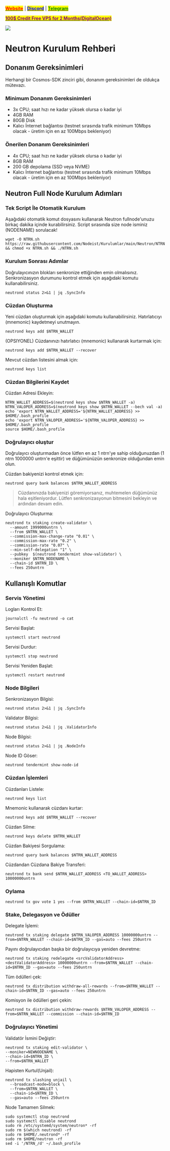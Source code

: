 &#x20;                                                       [<mark style="color:red;">**Website**</mark>](https://nodeist.net/) | [<mark style="color:blue;">**Discord**</mark>](https://discord.gg/ypx7mJ6Zzb) | [<mark style="color:green;">**Telegram**</mark>](https://t.me/noodeist)

&#x20;                                     [<mark style="color:purple;">**100$ Credit Free VPS for 2 Months(DigitalOcean)**</mark>](https://www.digitalocean.com/?refcode=410c988c8b3e&utm_campaign=Referral_Invite&utm_medium=Referral_Program&utm_source=badge)

![](https://i.hizliresim.com/9k52cau.png)

# Neutron Kurulum Rehberi
## Donanım Gereksinimleri
Herhangi bir Cosmos-SDK zinciri gibi, donanım gereksinimleri de oldukça mütevazı.

### Minimum Donanım Gereksinimleri
 - 3x CPU; saat hızı ne kadar yüksek olursa o kadar iyi
 - 4GB RAM
 - 80GB Disk
 - Kalıcı İnternet bağlantısı (testnet sırasında trafik minimum 10Mbps olacak - üretim için en az 100Mbps bekleniyor)

### Önerilen Donanım Gereksinimleri
 - 4x CPU; saat hızı ne kadar yüksek olursa o kadar iyi
 - 8GB RAM
 - 200 GB depolama (SSD veya NVME)
 - Kalıcı İnternet bağlantısı (testnet sırasında trafik minimum 10Mbps olacak - üretim için en az 100Mbps bekleniyor)

## Neutron Full Node Kurulum Adımları
### Tek Script İle Otomatik Kurulum
Aşağıdaki otomatik komut dosyasını kullanarak Neutron fullnode'unuzu birkaç dakika içinde kurabilirsiniz.
Script sırasında size node isminiz (NODENAME) sorulacak!


```
wget -O NTRN.sh https://raw.githubusercontent.com/Nodeist/Kurulumlar/main/Neutron/NTRN && chmod +x NTRN.sh && ./NTRN.sh
```

### Kurulum Sonrası Adımlar

Doğrulayıcınızın blokları senkronize ettiğinden emin olmalısınız.
Senkronizasyon durumunu kontrol etmek için aşağıdaki komutu kullanabilirsiniz.
```
neutrond status 2>&1 | jq .SyncInfo
```

### Cüzdan Oluşturma
Yeni cüzdan oluşturmak için aşağıdaki komutu kullanabilirsiniz. Hatırlatıcıyı (mnemonic) kaydetmeyi unutmayın.
```
neutrond keys add $NTRN_WALLET
```

(OPSIYONEL) Cüzdanınızı hatırlatıcı (mnemonic) kullanarak kurtarmak için:
```
neutrond keys add $NTRN_WALLET --recover
```

Mevcut cüzdan listesini almak için:
```
neutrond keys list
```

### Cüzdan Bilgilerini Kaydet
Cüzdan Adresi Ekleyin:
```
NTRN_WALLET_ADDRESS=$(neutrond keys show $NTRN_WALLET -a)
NTRN_VALOPER_ADDRESS=$(neutrond keys show $NTRN_WALLET --bech val -a)
echo 'export NTRN_WALLET_ADDRESS='${NTRN_WALLET_ADDRESS} >> $HOME/.bash_profile
echo 'export NTRN_VALOPER_ADDRESS='${NTRN_VALOPER_ADDRESS} >> $HOME/.bash_profile
source $HOME/.bash_profile
```


### Doğrulayıcı oluştur
Doğrulayıcı oluşturmadan önce lütfen en az 1 ntrn'ye sahip olduğunuzdan (1 ntrn 1000000 untrn'e eşittir) ve düğümünüzün senkronize olduğundan emin olun.

Cüzdan bakiyenizi kontrol etmek için:
```
neutrond query bank balances $NTRN_WALLET_ADDRESS
```
> Cüzdanınızda bakiyenizi göremiyorsanız, muhtemelen düğümünüz hala eşitleniyordur. Lütfen senkronizasyonun bitmesini bekleyin ve ardından devam edin.

Doğrulayıcı Oluşturma:
```
neutrond tx staking create-validator \
  --amount 1999000untrn \
  --from $NTRN_WALLET \
  --commission-max-change-rate "0.01" \
  --commission-max-rate "0.2" \
  --commission-rate "0.07" \
  --min-self-delegation "1" \
  --pubkey  $(neutrond tendermint show-validator) \
  --moniker $NTRN_NODENAME \
  --chain-id $NTRN_ID \
  --fees 250untrn
```



## Kullanışlı Komutlar
### Servis Yönetimi
Logları Kontrol Et:
```
journalctl -fu neutrond -o cat
```

Servisi Başlat:
```
systemctl start neutrond
```

Servisi Durdur:
```
systemctl stop neutrond
```

Servisi Yeniden Başlat:
```
systemctl restart neutrond
```

### Node Bilgileri
Senkronizasyon Bilgisi:
```
neutrond status 2>&1 | jq .SyncInfo
```

Validator Bilgisi:
```
neutrond status 2>&1 | jq .ValidatorInfo
```

Node Bilgisi:
```
neutrond status 2>&1 | jq .NodeInfo
```

Node ID Göser:
```
neutrond tendermint show-node-id
```

### Cüzdan İşlemleri
Cüzdanları Listele:
```
neutrond keys list
```

Mnemonic kullanarak cüzdanı kurtar:
```
neutrond keys add $NTRN_WALLET --recover
```

Cüzdan Silme:
```
neutrond keys delete $NTRN_WALLET
```

Cüzdan Bakiyesi Sorgulama:
```
neutrond query bank balances $NTRN_WALLET_ADDRESS
```

Cüzdandan Cüzdana Bakiye Transferi:
```
neutrond tx bank send $NTRN_WALLET_ADDRESS <TO_WALLET_ADDRESS> 10000000untrn
```

### Oylama
```
neutrond tx gov vote 1 yes --from $NTRN_WALLET --chain-id=$NTRN_ID
```

### Stake, Delegasyon ve Ödüller
Delegate İşlemi:
```
neutrond tx staking delegate $NTRN_VALOPER_ADDRESS 10000000untrn --from=$NTRN_WALLET --chain-id=$NTRN_ID --gas=auto --fees 250untrn
```

Payını doğrulayıcıdan başka bir doğrulayıcıya yeniden devretme:
```
neutrond tx staking redelegate <srcValidatorAddress> <destValidatorAddress> 10000000untrn --from=$NTRN_WALLET --chain-id=$NTRN_ID --gas=auto --fees 250untrn
```

Tüm ödülleri çek:
```
neutrond tx distribution withdraw-all-rewards --from=$NTRN_WALLET --chain-id=$NTRN_ID --gas=auto --fees 250untrn
```

Komisyon ile ödülleri geri çekin:
```
neutrond tx distribution withdraw-rewards $NTRN_VALOPER_ADDRESS --from=$NTRN_WALLET --commission --chain-id=$NTRN_ID
```

### Doğrulayıcı Yönetimi
Validatör İsmini Değiştir:
```
neutrond tx staking edit-validator \
--moniker=NEWNODENAME \
--chain-id=$NTRN_ID \
--from=$NTRN_WALLET
```

Hapisten Kurtul(Unjail):
```
neutrond tx slashing unjail \
  --broadcast-mode=block \
  --from=$NTRN_WALLET \
  --chain-id=$NTRN_ID \
  --gas=auto --fees 250untrn
```


Node Tamamen Silmek:
```
sudo systemctl stop neutrond
sudo systemctl disable neutrond
sudo rm /etc/systemd/system/neutron* -rf
sudo rm $(which neutrond) -rf
sudo rm $HOME/.neutrond* -rf
sudo rm $HOME/neutron -rf
sed -i '/NTRN_/d' ~/.bash_profile
```
